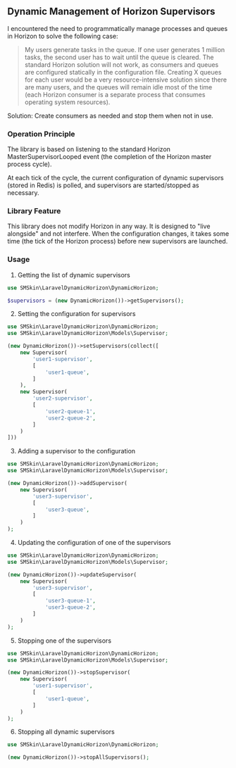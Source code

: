 ## Dynamic Management of Horizon Supervisors
I encountered the need to programmatically manage processes and queues in Horizon to solve the following case:

> My users generate tasks in the queue. If one user generates 1 million tasks, the second user has to wait until the queue is cleared. The standard Horizon solution will not work, as consumers and queues are configured statically in the configuration file. Creating X queues for each user would be a very resource-intensive solution since there are many users, and the queues will remain idle most of the time (each Horizon consumer is a separate process that consumes operating system resources).

Solution: Create consumers as needed and stop them when not in use.

### Operation Principle
The library is based on listening to the standard Horizon MasterSupervisorLooped event (the completion of the Horizon master process cycle).

At each tick of the cycle, the current configuration of dynamic supervisors (stored in Redis) is polled, and supervisors are started/stopped as necessary.

### Library Feature
This library does not modify Horizon in any way. It is designed to "live alongside" and not interfere. When the configuration changes, it takes some time (the tick of the Horizon process) before new supervisors are launched.

### Usage
1. Getting the list of dynamic supervisors
```php
use SMSkin\LaravelDynamicHorizon\DynamicHorizon;

$supervisors = (new DynamicHorizon())->getSupervisors();
```

2. Setting the configuration for supervisors
```php
use SMSkin\LaravelDynamicHorizon\DynamicHorizon;  
use SMSkin\LaravelDynamicHorizon\Models\Supervisor;

(new DynamicHorizon())->setSupervisors(collect([
    new Supervisor(
        'user1-supervisor',
        [
            'user1-queue',
        ]
    ),
    new Supervisor(
        'user2-supervisor',
        [
            'user2-queue-1',
            'user2-queue-2',
        ]
    )
]))
```

3. Adding a supervisor to the configuration
```php
use SMSkin\LaravelDynamicHorizon\DynamicHorizon;  
use SMSkin\LaravelDynamicHorizon\Models\Supervisor;

(new DynamicHorizon())->addSupervisor(
    new Supervisor(
        'user3-supervisor',
        [
            'user3-queue',
        ]
    )
);
```

4. Updating the configuration of one of the supervisors
```php
use SMSkin\LaravelDynamicHorizon\DynamicHorizon;  
use SMSkin\LaravelDynamicHorizon\Models\Supervisor;

(new DynamicHorizon())->updateSupervisor(
    new Supervisor(
        'user3-supervisor',
        [
            'user3-queue-1',
            'user3-queue-2',
        ]
    )
);
```

5. Stopping one of the supervisors
```php
use SMSkin\LaravelDynamicHorizon\DynamicHorizon;  
use SMSkin\LaravelDynamicHorizon\Models\Supervisor;

(new DynamicHorizon())->stopSupervisor(
    new Supervisor(
        'user1-supervisor',
        [
            'user1-queue',
        ]
    )
);
```

6. Stopping all dynamic supervisors
```php
use SMSkin\LaravelDynamicHorizon\DynamicHorizon;  

(new DynamicHorizon())->stopAllSupervisors();
```
